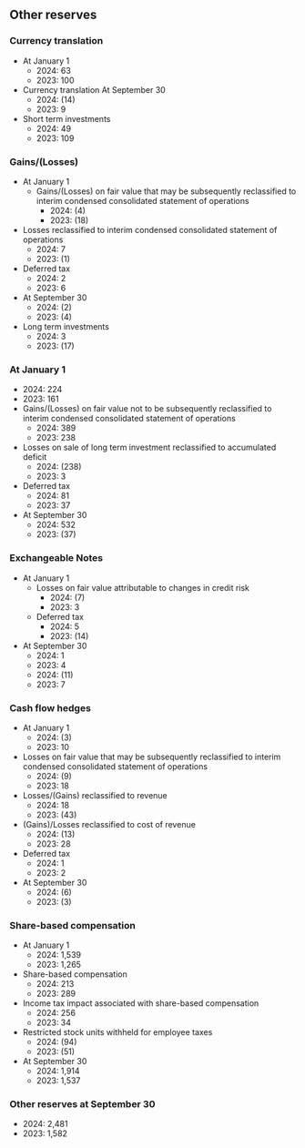 ## Other reserves

### Currency translation
- At January 1
  - 2024: 63
  - 2023: 100
- Currency translation At September 30
  - 2024: (14)
  - 2023: 9
- Short term investments
  - 2024: 49
  - 2023: 109

### Gains/(Losses)
- At January 1
  - Gains/(Losses) on fair value that may be subsequently reclassified to interim condensed consolidated statement of operations
    - 2024: (4)
    - 2023: (18)
- Losses reclassified to interim condensed consolidated statement of operations
  - 2024: 7
  - 2023: (1)
- Deferred tax
  - 2024: 2
  - 2023: 6
- At September 30
  - 2024: (2)
  - 2023: (4)
- Long term investments
  - 2024: 3
  - 2023: (17)

### At January 1
- 2024: 224
- 2023: 161
- Gains/(Losses) on fair value not to be subsequently reclassified to interim condensed consolidated statement of operations
  - 2024: 389
  - 2023: 238
- Losses on sale of long term investment reclassified to accumulated deficit
  - 2024: (238)
  - 2023: 3
- Deferred tax
  - 2024: 81
  - 2023: 37
- At September 30
  - 2024: 532
  - 2023: (37)

### Exchangeable Notes
- At January 1
  - Losses on fair value attributable to changes in credit risk
    - 2024: (7)
    - 2023: 3
  - Deferred tax
    - 2024: 5
    - 2023: (14)
- At September 30
  - 2024: 1
  - 2023: 4
  - 2024: (11)
  - 2023: 7

### Cash flow hedges
- At January 1
  - 2024: (3)
  - 2023: 10
- Losses on fair value that may be subsequently reclassified to interim condensed consolidated statement of operations 
  - 2024: (9)
  - 2023: 18
- Losses/(Gains) reclassified to revenue
  - 2024: 18
  - 2023: (43)
- (Gains)/Losses reclassified to cost of revenue
  - 2024: (13)
  - 2023: 28
- Deferred tax
  - 2024: 1
  - 2023: 2
- At September 30
  - 2024: (6)
  - 2023: (3)

### Share-based compensation
- At January 1
  - 2024: 1,539
  - 2023: 1,265
- Share-based compensation
  - 2024: 213
  - 2023: 289
- Income tax impact associated with share-based compensation
  - 2024: 256
  - 2023: 34
- Restricted stock units withheld for employee taxes
  - 2024: (94)
  - 2023: (51)
- At September 30
  - 2024: 1,914
  - 2023: 1,537

### Other reserves at September 30
- 2024: 2,481
- 2023: 1,582
